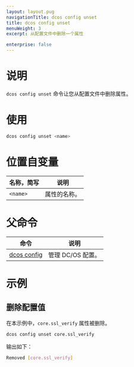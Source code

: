 ```yaml
---
layout: layout.pug
navigationTitle: dcos config unset
title: dcos config unset
menuWeight: 3
excerpt: 从配置文件中删除一个属性

enterprise: false
---
```



# 说明
`dcos config unset` 命令让您从配置文件中删除属性。

# 使用

```bash
dcos config unset <name>
```


# 位置自变量

| 名称，简写 | 说明 |
|---------|-------------|
| `<name>` | 属性的名称。 |

# 父命令

| 命令 | 说明 |
|---------|-------------|
|[dcos config](/dcos/cn/1.11/cli/command-reference/dcos-config/) | 管理 DC/OS 配置。 |

# 示例

## 删除配置值

在本示例中，`core.ssl_verify` 属性被删除。

```bash
dcos config unset core.ssl_verify
```

输出如下：

```bash
Removed [core.ssl_verify]
```
